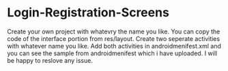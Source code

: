 # Login-Registration-Screens
Create your own project with whatevry the name you like.
You can copy the code of the interface portion from res/layout.
Create two seperate activities with whatever name you like.
Add both activities in androidmenifest.xml and you can see the sample from androidmenifest which i have uploaded.
I will be happy to reslove any issue.
